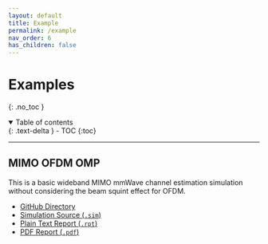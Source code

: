 ```yaml
---
layout: default
title: Example
permalink: /example
nav_order: 6
has_children: false
---
```


# Examples
{: .no_toc }

<details open markdown="block">
  <summary>
    Table of contents
  </summary>
  {: .text-delta }
- TOC
{:toc}
</details>

***

## MIMO OFDM OMP
This is a basic wideband MIMO mmWave channel estimation simulation
without considering the beam squint effect for OFDM.
- [GitHub Directory](https://github.com/mmcesim/examples/tree/master/MIMO_OFDM_OMP)
- [Simulation Source (`.sim`)](MIMO_OFDM_OMP/MIMO_wideband.sim)
- [Plain Text Report (`.rpt`)](MIMO_OFDM_OMP/OFDM_mmWave_CE_OMP_Simulation.rpt)
- [PDF Report (`.pdf`)](MIMO_OFDM_OMP/OFDM_mmWave_CE_OMP_Simulation.pdf)
